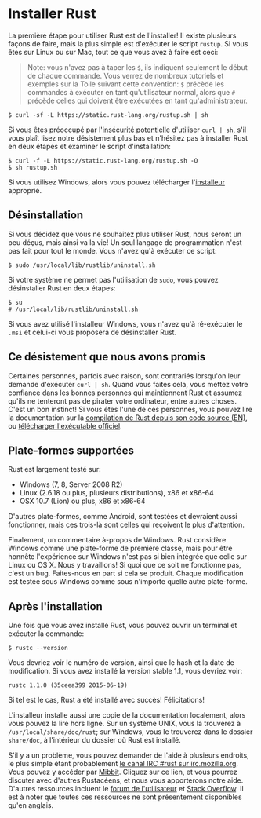 # Installer Rust

La première étape pour utiliser Rust est de l'installer! Il existe plusieurs
façons de faire, mais la plus simple est d'exécuter le script `rustup`. Si vous
êtes sur Linux ou sur Mac, tout ce que vous avez à faire est ceci:

> Note: vous n'avez pas à taper les `$`, ils indiquent seulement le début de
> chaque commande. Vous verrez de nombreux tutoriels et exemples sur la Toile
> suivant cette convention: `$` précède les commandes à exécuter en tant
> qu'utilisateur normal, alors que `#` précède celles qui doivent être
> exécutées en tant qu'administrateur.

```
$ curl -sf -L https://static.rust-lang.org/rustup.sh | sh
```

Si vous êtes préoccupé par l'[insécurité potentielle](http://curlpipesh.tumblr.com/)
d'utiliser `curl | sh`, s'il vous plaît lisez notre désistement plus bas et
n'hésitez pas à installer Rust en deux étapes et examiner le script
d'installation:

```
$ curl -f -L https://static.rust-lang.org/rustup.sh -O
$ sh rustup.sh
```

Si vous utilisez Windows, alors vous pouvez télécharger
l'[installeur](http://www.rust-lang.org/install.html) approprié.


## Désinstallation

Si vous décidez que vous ne souhaitez plus utiliser Rust, nous seront un peu
déçus, mais ainsi va la vie! Un seul langage de programmation n'est pas fait
pour tout le monde. Vous n'avez qu'à exécuter ce script:

```
$ sudo /usr/local/lib/rustlib/uninstall.sh
```

Si votre système ne permet pas l'utilisation de `sudo`, vous pouvez
désinstaller Rust en deux étapes:

```
$ su
# /usr/local/lib/rustlib/uninstall.sh
```

Si vous avez utilisé l'installeur Windows, vous n'avez qu'à ré-exécuter le
`.msi` et celui-ci vous proposera de désinstaller Rust.


## Ce désistement que nous avons promis

Certaines personnes, parfois avec raison, sont contrariés lorsqu'on leur
demande d'exécuter `curl | sh`. Quand vous faites cela, vous mettez votre
confiance dans les bonnes personnes qui maintiennent Rust et assumez qu'ils ne tenteront
pas de pirater votre ordinateur, entre autres choses. C'est un bon instinct!
Si vous êtes l'une de ces personnes, vous pouvez lire la documentation sur la
[compilation de Rust depuis son code source (EN)](https://github.com/rust-lang/rust#building-from-source),
ou [télécharger l'exécutable officiel](http://www.rust-lang.org/install.html).


## Plate-formes supportées

Rust est largement testé sur:

* Windows (7, 8, Server 2008 R2)
* Linux (2.6.18 ou plus, plusieurs distributions), x86 et x86-64
* OSX 10.7 (Lion) ou plus, x86 et x86-64

D'autres plate-formes, comme Android, sont testées et devraient aussi
fonctionner, mais ces trois-là sont celles qui reçoivent le plus d'attention.

Finalement, un commentaire à-propos de Windows. Rust considère Windows comme
une plate-forme de première classe, mais pour être honnête l'expérience sur
Windows n'est pas si bien intégrée que celle sur Linux ou OS X. Nous y
travaillons! Si quoi que ce soit ne fonctionne pas, c'est un bug. Faites-nous
en part si cela se produit. Chaque modification est testée sous Windows comme
sous n'importe quelle autre plate-forme.


## Après l'installation

Une fois que vous avez installé Rust, vous pouvez ouvrir un terminal et
exécuter la commande:

```
$ rustc --version
```

Vous devriez voir le numéro de version, ainsi que le hash et la date de
modification. Si vous avez installé la version stable 1.1, vous devriez voir:

```
rustc 1.1.0 (35ceea399 2015-06-19)
```

Si tel est le cas, Rust a été installé avec succès! Félicitations!

L'installeur installe aussi une copie de la documentation localement, alors
vous pouvez la lire hors ligne. Sur un système UNIX, vous la trouverez à
`/usr/local/share/doc/rust`; sur Windows, vous le trouverez dans le dossier
`share/doc`, à l'intérieur du dossier où Rust est installé.

S'il y a un problème, vous pouvez demander de l'aide à plusieurs endroits, le
plus simple étant probablement [le canal IRC #rust sur irc.mozilla.org](irc://irc.mozilla.org/#rust).
Vous pouvez y accéder par [Mibbit](http://chat.mibbit.com/?server=irc.mozilla.org&channel=%23rust).
Cliquez sur ce lien, et vous pourrez discuter avec d'autres Rustacéens, et
nous vous apporterons notre aide. D'autres ressources incluent le
[forum de l'utilisateur](http://users.rust-lang.org/) et
[Stack Overflow](http://stackoverflow.com/questions/tagged/rust). Il est à
noter que toutes ces ressources ne sont présentement disponibles qu'en
anglais.
